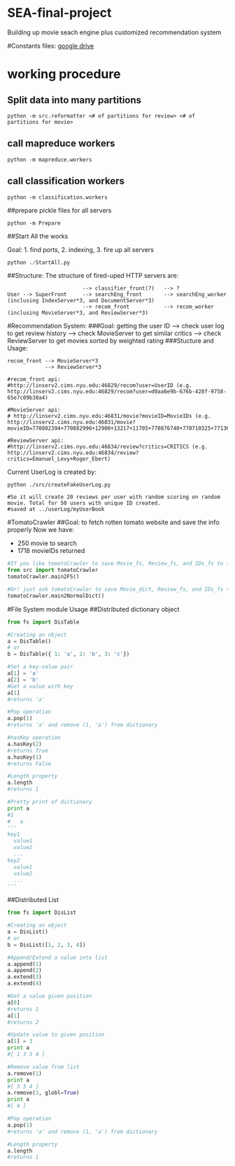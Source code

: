 # SEA-final-project
Building up movie seach engine plus customized recommendation system

#Constants files:
[google drive](https://drive.google.com/folderview?id=0BzG5zLRRrgKwfkFPVHE5ZUZ2WGVZM28wUXZqUzU5WmhuZ3ZFdURTMzNYNzJNeVN2T1dGWWM&usp=sharing)

# working procedure

## Split data into many partitions
```
python -m src.reformatter <# of partitions for review> <# of partitions for movie>

```
## call mapreduce workers
```
python -m mapreduce.workers

```
## call classification workers
```
python -m classification.workers

```
##prepare pickle files for all servers 
```
python -m Prepare

```

##Start All the works

Goal: 1. find ports, 2. indexing, 3. fire up all servers

```python
python ./StartAll.py
```

##Structure:
The structure of fired-uped HTTP servers are:
```
                        --> classifier_front(?)   --> ?
User --> SuperFront     --> searchEng_front       --> searchEng_worker (inclusing IndexServer*3, and DocumentServer*3)
                        --> recom_front           --> recom_worker (inclusing MovieServer*3, and ReviewServer*3)
```
#Recommendation System:
###Goal: getting the user ID --> check user log to get review history --> check MovieServer to get similar critics --> check ReviewServer to get movies sorted by weighted rating
###Stucture and Usage:
```
recom_front --> MovieServer*3
            --> ReviewServer*3

#recom_front api: 
#http://linserv2.cims.nyu.edu:46829/recom?user=UserID (e.g. http://linserv2.cims.nyu.edu:46829/recom?user=d0aa6e9b-676b-428f-9758-65e7c09b38a4)

#MovieServer api:
# http://linserv2.cims.nyu.edu:46831/movie?movieID=MovieIDs (e.g. http://linserv2.cims.nyu.edu:46831/movie?movieID=770802394+770882996+12900+13217+11705+770876740+770710325+771362322+533693794+348462568)

#ReviewServer api:
#http://linserv2.cims.nyu.edu:46834/review?critics=CRITICS (e.g. http://linserv2.cims.nyu.edu:46834/review?critics=Emanuel_Levy+Roger_Ebert)
```

Current UserLog is created by:
```
python ./src/createFakeUserLog.py

#So it will create 20 reviews per user with random scoring on random movie. Total for 50 users with unique ID created.  
#saved at ../userLog/myUserBook
```


#TomatoCrawler
##Goal: to fetch rotten tomato website and save the info properly
Now we have:
- 250 movie to search
- 1718 movieIDs returned
```python
#If you like tomatoCrawler to save Movie_fs, Review_fs, and IDs_fs to file system
from src import tomatoCrawler
tomatoCrawler.main2FS()

#Or! just ask tomatoCrawler to save Movie_dict, Review_fs, and IDs_fs to ./constants as pickle files
tomatoCrawler.main2NormalDict()
```


#File System module Usage
##Distributed dictionary object
```python
from fs import DisTable

#Creating an object
a = DisTable()
# or
b = DisTable({ 1: 'a', 2: 'b', 3: 'c'})

#Set a key-value pair
a[1] = 'a'
a[2] = 'b'
#Get a value with key
a[1]
#returns 'a'

#Pop operation
a.pop(1)
#returns 'a' and remove (1, 'a') from dictionary

#hasKey operation
a.hasKey(2)
#returns True
a.hasKey(1)
#returns False

#Length property
a.length
#returns 1

#Pretty print of dictionary
print a
#1
#   a
'''
key1
  value1
  value2
  ...
key2
  value1
  value2
  ...
'''
```

##Distributed List
```python
from fs import DisList

#Creating an object
a = DisList()
# or
b = DisList([1, 2, 3, 4])

#Append/Extend a value into list
a.append(1)
a.append(2)
a.extend(3)
a.extend(4)

#Get a value given position
a[0]
#returns 1
a[1]
#returns 2

#Update value to given position
a[1] = 3
print a
#[ 1 3 3 4 ]

#Remove value from list
a.remove(1)
print a
#[ 3 3 4 ]
a.remove(3, globl=True)
print a
#[ 4 ]

#Pop operation
a.pop(1)
#returns 'a' and remove (1, 'a') from dictionary

#Length property
a.length
#returns 1
```
